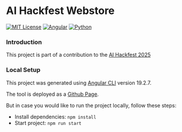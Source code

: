 # AI Hackfest Webstore

[![MIT License](https://img.shields.io/badge/license-MIT-blue.svg?color=blue)](./LICENSE.md)
[![Angular](https://img.shields.io/badge/Angular-%23DD0031.svg?logo=angular&logoColor=white)](https://angular.dev/)
[![Python](https://img.shields.io/badge/Python-3776AB?logo=python&logoColor=fff)](#)

### Introduction

This project is part of a contribution to the [AI Hackfest 2025](https://ai-hackfest-23772.devpost.com/)

### Local Setup
This project was generated using [Angular CLI](https://github.com/angular/angular-cli) version 19.2.7.

The tool is deployed as a <a href='https://stephaniehhnbrg.github.io/ai-heckfest-webstore/' target='_blank'>Github Page</a>.

But in case you would like to run the project locally, follow these steps:

- Install dependencies: `npm install`
- Start project: `npm run start`
